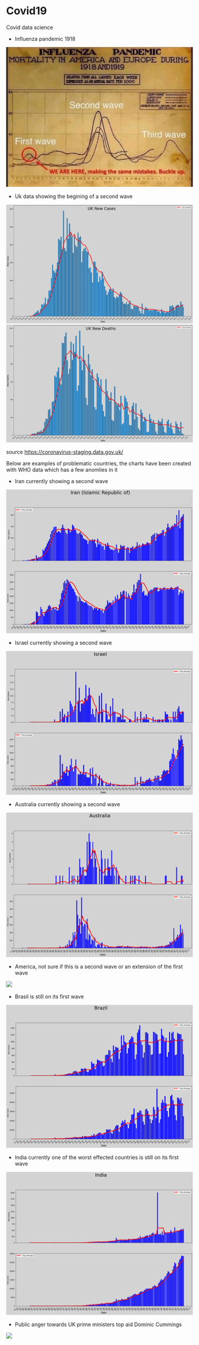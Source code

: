 # Covid19
Covid data science


* Influenza pandemic 1918

![](Influenza_Pandemic.jpg)

* Uk data showing the begining of a second wave 

![](/UK_Data/UK_New_Cases.png)
![](/UK_Data/UK_New_Deaths.png)

source https://coronavirus-staging.data.gov.uk/



Below are examples of problematic countries, the charts have been created with WHO data which has a few anomlies in it

* Iran currently showing a second wave

![](/WHO_Data/Iran.png)

* Israel currently showing a second wave

![](/WHO_Data/Israel.png)

* Australia currently showing a second wave

![](/WHO_Data/Australia.png)

* America, not sure if this is a second wave or an extension of the first wave

![](/WHO_Data/America.png)

* Brasil is still on its first wave

![](/WHO_Data/Brasil.png)

* India currently one of the worst effected countries is still on its first wave

![](/WHO_Data/India.png)

* Public anger towards UK prime ministers top aid Dominic Cummings 

![](Dominic_Cummings.png)





